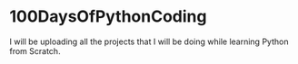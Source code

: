 # 100DaysOfPythonCoding
I will be uploading all the projects that I will be doing while learning Python from Scratch.
